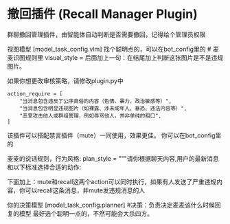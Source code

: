 # 撤回插件 (Recall Manager Plugin)

群聊撤回管理插件，由智能体自动判断是否需要撤回，记得给个管理员权限

视图模型 [model_task_config.vlm] 找个聪明点的，可以在bot_config里的 # 麦麦识图规则里 visual_style = 后面加上一句：在结尾加上判断这张图片是不是违规图片。

如果你想更改审核策略，请修改plugin.py中

    action_require = [
        "当消息包含违反了公序良俗的内容（色情、暴力、政治敏感等）",
        "当消息包含明显违规图片（如裸露、涉未成年人、暴恐、违法内容等）",
        "恶意攻击他人或群组管理，例如辱骂他人，并非单纯的粗口",
    ]

该插件可以搭配禁言插件（mute）一同使用，效果更佳。
你可以在bot_config里的

麦麦的说话规则，行为风格:
plan_style = """请你根据聊天内容,用户的最新消息和以下标准选择合适的动作:

下面加上：mute和recall这两个action可以同时执行，如果有人发送了严重违规内容，你可以recall这条消息，并mute发违规消息的人

你的决策模型 [model_task_config.planner] #决策：负责决定麦麦该什么时候回复的模型 最好选个聪明一点的，不然可能会大杀四方。

